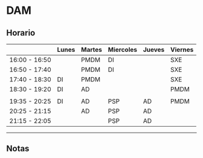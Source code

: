 # DAM

## Horario

|  | Lunes | Martes | Miercoles | Jueves | Viernes |
| ---| ---| ---| ---| ---| ---|
| 16:00 - 16:50 |  | PMDM | DI |  | SXE |
| 16:50 - 17:40 |  | PMDM | DI |  | SXE |
| 17:40 - 18:30 | DI | PMDM |  |  | SXE |
| 18:30 - 19:20 | DI | AD |  |  | PMDM |
|  |  |  |  |  |  |
| 19:35 - 20:25 | DI | AD | PSP | AD | PMDM |
| 20:25 - 21:15 |  | AD | PSP | AD |  |
| 21:15 - 22:05 |  |  | PSP | AD |  |

---
## Notas
